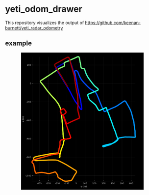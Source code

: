 # yeti_odom_drawer

This repository visualizes the output of https://github.com/keenan-burnett/yeti_radar_odometry

## example 
<p align="center"><img src="est.png" width=400></p>

